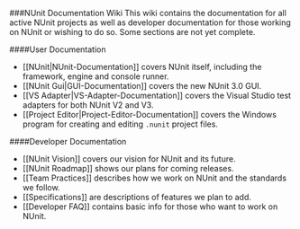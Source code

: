 ###NUnit Documentation Wiki
This wiki contains the documentation for all active NUnit projects as well as developer documentation for those working on NUnit or wishing to do so. Some sections are not yet complete.

####User Documentation
 * [[NUnit|NUnit-Documentation]] covers NUnit itself, including the framework, engine and console runner.
 * [[NUnit Gui|GUI-Documentation]] covers the new NUnit 3.0 GUI.
 * [[VS Adapter|VS-Adapter-Documentation]] covers the Visual Studio test adapters for both NUnit V2 and V3.
 * [[Project Editor|Project-Editor-Documentation]] covers the Windows program for creating and editing `.nunit` project files.

####Developer Documentation
 * [[NUnit Vision]] covers our vision for NUnit and its future.
 * [[NUnit Roadmap]] shows our plans for coming releases.
 * [[Team Practices]] describes how we work on NUnit and the standards we follow.
 * [[Specifications]] are descriptions of features we plan to add.
 * [[Developer FAQ]] contains basic info for those who want to work on NUnit.
